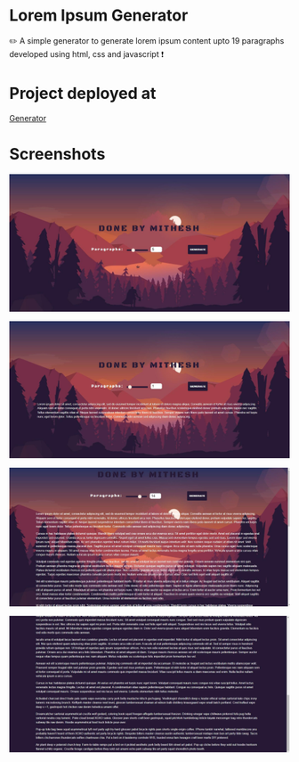 # Lorem Ipsum Generator
✏️ A simple generator to generate lorem ipsum content upto 19 paragraphs developed using html, css and javascript ❗

# Project deployed at

<a href="https://mithesh14.github.io/lorem-ipsum-generator/">Generator</a>

# Screenshots 

![screenshots](https://github.com/Mithesh14/lorem-ipsum-generator/blob/main/images/image1.jpg)

![screenshots](https://github.com/Mithesh14/lorem-ipsum-generator/blob/main/images/image2.jpg)

![screenshots](https://github.com/Mithesh14/lorem-ipsum-generator/blob/main/images/image3.jpg)

![screenshots](https://github.com/Mithesh14/lorem-ipsum-generator/blob/main/images/image4.jpg)
